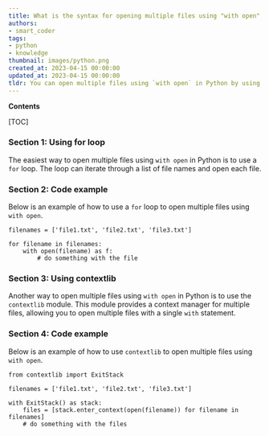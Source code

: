 ```yaml
---
title: What is the syntax for opening multiple files using "with open" in python?
authors:
- smart_coder
tags:
- python
- knowledge
thumbnail: images/python.png
created_at: 2023-04-15 00:00:00
updated_at: 2023-04-15 00:00:00
tldr: You can open multiple files using `with open` in Python by using multiple `with open` statements.
---
```


**Contents**

[TOC]

### Section 1: Using for loop

The easiest way to open multiple files using `with open` in Python is to use a `for` loop. The loop can iterate through a list of file names and open each file. 

### Section 2: Code example

Below is an example of how to use a `for` loop to open multiple files using `with open`.

```
filenames = ['file1.txt', 'file2.txt', 'file3.txt']

for filename in filenames:
    with open(filename) as f:
        # do something with the file
```

### Section 3: Using contextlib

Another way to open multiple files using `with open` in Python is to use the `contextlib` module. This module provides a context manager for multiple files, allowing you to open multiple files with a single `with` statement.

### Section 4: Code example

Below is an example of how to use `contextlib` to open multiple files using `with open`.

```
from contextlib import ExitStack

filenames = ['file1.txt', 'file2.txt', 'file3.txt']

with ExitStack() as stack:
    files = [stack.enter_context(open(filename)) for filename in filenames]
    # do something with the files
```
